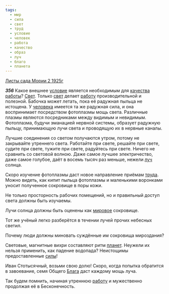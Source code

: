 ```yaml
---
tags:
  - мир
  - сила
  - свет
  - труд
  - условие
  - человек
  - работа
  - качество
  - образ
  - луч
  - благо
  - планета
---
```


[Листы сада Мории 2 1925г](https://127.0.0.1:4002/agni/1925)

___356___
Какое внешнее [условие](../../../tags/#условие) является необходимым для [качества](../../../tags/#качество) [работы](../../../tags/#работа)? [Свет](../../../tags/#[свет](../../../tags/#свет)). Только [свет](../../../tags/#свет) делает [работу](../../../tags/#работа) производительной и полезной. Бабочка может летать, пока её радужная пыльца не истощена. У [человека](../../../tags/#человек) имеется та же радужная сила, и она воспринимает посредством фотоплазмы мощь света. Различные плазмы являются посредниками между видимым и невидимым. Фотоплазма, будучи эманацией нервной системы, образует радужную пыльцу, принимающую лучи света и проводящую их в нервные каналы.   

Лучшие соединения со светом получаются утром, потому не закрывайте утреннего света. Работайте при свете, решайте при свете, судите при свете, тужите при свете, радуйтесь при свете. Ничего не сравнить со световой волною. Даже самое лучшее электричество, даже самое голубое, даёт в восемь тысяч раз меньше, нежели [луч](../../../tags/#луч) солнца.   

Скоро изучение фотоплазмы даст новое направление приёмам [труда](../../../tags/#труд). Можно видеть, как кипит пыльца фотоплазмы и маленькими воронками уносит полученное сокровище в поры кожи.   

Не только просторность рабочих помещений, но и правильный доступ света должны быть изучаемы.   

Лучи солнца должны быть оценены как [мировое](../../../tags/#[мир](../../../tags/#мир)) сокровище.   

Тот же учёный легко разберётся в течении лучей прочих небесных светил.   

Почему люди должны миновать суждённые им сокровища мироздания?   

Световые, магнитные вихри составляют ритм [планет](../../../tags/#планета). Неужели их нельзя применить, как падение водопада? Неистощимы предоставленные [силы](../../../tags/#сила)!   

Иван Стотысячный, возьми свою долю! Скоро, когда попытка обратится в завоевание, семя Общего [Блага](../../../tags/#благо) даст каждому мощь луча.   

Так будем помнить, начиная утреннюю [работу](../../../tags/#работа) и мужественно продолжая её в Бесконечность.   

